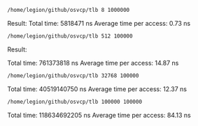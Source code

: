 ```bash
/home/legion/github/osvcp/tlb 8 1000000
```
Result:
Total time: 5818471 ns
Average time per access: 0.73 ns


```bash
/home/legion/github/osvcp/tlb 512 100000
```
Result:

Total time: 761373818 ns
Average time per access: 14.87 ns

```bash
/home/legion/github/osvcp/tlb 32768 100000
```
Total time: 40519140750 ns
Average time per access: 12.37 ns


```bash
/home/legion/github/osvcp/tlb 100000 100000
```

Total time: 118634692205 ns
Average time per access: 84.13 ns
